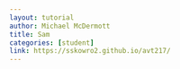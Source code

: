 ```yaml
---
layout: tutorial
author: Michael McDermott
title: Sam
categories: [student]
link: https://sskowro2.github.io/avt217/
---
```

